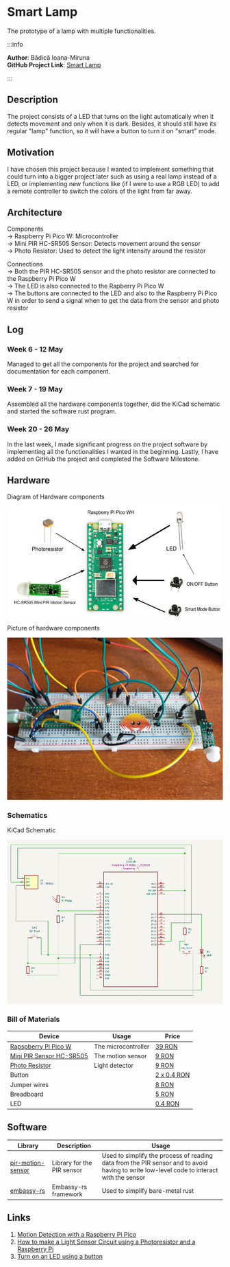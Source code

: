 # Smart Lamp
The prototype of a lamp with multiple functionalities.

:::info 

**Author**: Bădică Ioana-Miruna \
**GitHub Project Link**: [Smart Lamp](https://github.com/UPB-FILS-MA/project-jojomojo22)

:::

## Description

The project consists of a LED that turns on the light automatically when it detects movement and only when it is dark. Besides, it should still have its regular "lamp" function, so it will have a button to turn it on "smart" mode. 

## Motivation

I have chosen this project because I wanted to implement something that could turn into a bigger project later such as using a real lamp instead of a LED, or implementing new functions like (if I were to use a RGB LED) to add a remote controller to switch the colors of the light from far away.

## Architecture 
Components \
  -> Raspberry Pi Pico W: Microcontroller \
  -> Mini PIR HC-SR505 Sensor: Detects movement around the sensor \
  -> Photo Resistor: Used to detect the light intensity around the resistor 

Connections \
  -> Both the PIR HC-SR505 sensor and the photo resistor are connected to the Raspberry Pi Pico W \
  -> The LED is also connected to the Rapberry Pi Pico W \
  -> The buttons are connected to the LED and also to the Raspberry Pi Pico W in order to send a signal when to get the data from the sensor and photo resistor


## Log

<!-- write every week your progress here -->

### Week 6 - 12 May
Managed to get all the components for the project and searched for documentation for each component.

### Week 7 - 19 May
Assembled all the hardware components together, did the KiCad schematic and started the software rust program.

### Week 20 - 26 May
In the last week, I made significant progress on the project software by implementing all the functionalities I wanted in the beginning. Lastly, I have added on GitHub the project and completed the Software Milestone.

## Hardware

Diagram of Hardware components

![Diagram](./ProjectHardwareSchematic.jpeg)

Picture of hardware components 

![Hardware](./rustProjectPic1.jpeg)

### Schematics

KiCad Schematic

![KiCad Schematic](./SmartLampKicadSchematic.jpeg)

### Bill of Materials

<!-- Fill out this table with all the hardware components that you might need.

The format is 
```
| [Device](link://to/device) | This is used ... | [price](link://to/store) |

```

-->

| Device | Usage | Price |
|--------|--------|-------|
| [Rapspberry Pi Pico W](https://www.raspberrypi.com/documentation/microcontrollers/raspberry-pi-pico.html) | The microcontroller | [39 RON](https://www.optimusdigital.ro/en/raspberry-pi-boards/12395-raspberry-pi-pico-wh.html?search_query=Raspberry+Pi+Pico+WH+&results=34) |
| [Mini PIR Sensor HC-SR505](https://pdf1.alldatasheet.com/datasheet-pdf/download/1284342/ETC1/HC-SR505.html) | The motion sensor | [9 RON](https://www.optimusdigital.ro/ro/senzori-senzori-pir/1498-senzor-pir-in-miniatura-hc-sr505.html) |
| [Photo Resistor](https://docs.particle.io/assets/datasheets/makerkit/photoresistor.pdf) | Light detector | [9 RON](https://www.optimusdigital.ro/ro/senzori-senzori-pir/1498-senzor-pir-in-miniatura-hc-sr505.html) |
| Button | | [2 x 0.4 RON](https://www.optimusdigital.ro/ro/butoane-i-comutatoare/1119-buton-6x6x6.html) |
| Jumper wires | | [8 RON](https://www.optimusdigital.ro/ro/fire-fire-mufate/12-set-de-cabluri-pentru-breadboard.html) |
| Breadboard | | [5 RON](https://www.optimusdigital.ro/ro/prototipare-breadboard-uri/44-breadboard-400-points.html) |
| LED | | [0.4 RON](https://www.optimusdigital.ro/ro/optoelectronice-led-uri/696-led-rou-de-3-mm-cu-lentile-difuze.html?search_query=led&results=818) |



## Software

| Library | Description | Usage |
|--------|--------|-------|
| [pir-motion-sensor](https://github.com/mateusz-szczyrzyca/pir-motion-sensor) | Library for the PIR sensor | Used to simplify the process of reading data from the PIR sensor and to avoid having to write low-level code to interact with the sensor |
| [embassy-rs](https://github.com/embassy-rs/embassy) | Embassy-rs framework | Used to simplify bare-metal rust |


## Links

<!-- Add a few links that inspired you and that you think you will use for your project -->

1. [Motion Detection with a Raspberry Pi Pico](https://www.youtube.com/watch?v=h0eotQQlndI)
2. [How to make a Light Sensor Circuit using a Photoresistor and a Raspberry Pi](https://www.youtube.com/watch?v=IOyYQ34C2y0)
3. [Turn on an LED using a button](https://www.youtube.com/watch?v=NWdvy4TF5oQ&list=PL2FhPdFCh6gw2PUhPNx3PkhFGsIyIAs5V&index=4)

